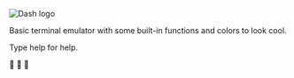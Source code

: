 ![Dash logo](https://github.com/pradyotRanjan/dash/raw/main/DASH%20LOGO.png)                                                 
                                                                     
               
                                                          
Basic terminal emulator with some built-in functions and colors to look cool.

Type help for help.

🐚 🐚 🐚

